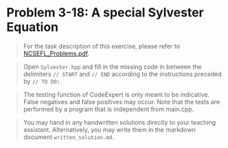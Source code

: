 # Problem 3-18: A special Sylvester Equation

> For the task description of this exercise, please refer to [NCSEFL_Problems.pdf](
https://www.sam.math.ethz.ch/~grsam/NumMeth/HOMEWORK/NCSEFL_Problems.pdf). 

> Open `Sylvester.hpp` and fill in the missing code in between the delimiters `// START` and `// END` according to the instructions preceded by `// TO DO:`.

> The testing function of CodeExpert is only meant to be indicative. False negatives and false positives may occur.
Note that the tests are performed by a program that is independent from main.cpp.

> You may hand in any handwritten solutions directly to your teaching assistant. Alternatively, you may write them in the markdown document `written_solution.md`.

